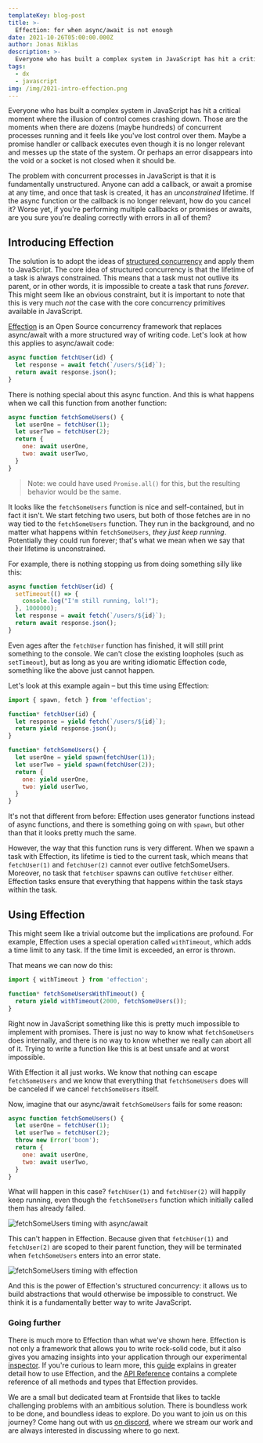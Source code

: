 ```yaml
---
templateKey: blog-post
title: >-
  Effection: for when async/await is not enough
date: 2021-10-26T05:00:00.000Z
author: Jonas Niklas
description: >-
  Everyone who has built a complex system in JavaScript has hit a critical moment when concurrent processes become unmanageable. But with Effection—an OSS async/await alternative—you'll spare memory leaks and headaches. 
tags:
  - dx
  - javascript
img: /img/2021-intro-effection.png
---
```


Everyone who has built a complex system in JavaScript has hit a critical moment where the illusion of control comes crashing down. Those are the moments when there are dozens (maybe hundreds) of concurrent processes running and it feels like you&#39;ve lost control over them. Maybe a promise handler or callback executes even though it is no longer relevant and messes up the state of the system. Or perhaps an error disappears into the void or a socket is not closed when it should be.

The problem with concurrent processes in JavaScript is that it is fundamentally unstructured. Anyone can add a callback, or await a promise at any time, and once that task is created, it has an _unconstrained_ lifetime. If the async function or the callback is no longer relevant, how do you cancel it? Worse yet, if you&#39;re performing multiple callbacks or promises or awaits, are you sure you&#39;re dealing correctly with errors in all of them?

## Introducing Effection

The solution is to adopt the ideas of [structured concurrency](https://vorpus.org/blog/notes-on-structured-concurrency-or-go-statement-considered-harmful/) and apply them to JavaScript. The core idea of structured concurrency is that the lifetime of a task is always constrained. This means that a task must not outlive its parent, or in other words, it is impossible to create a task that runs _forever_. This might seem like an obvious constraint, but it is important to note that this is very much _not_ the case with the core concurrency primitives available in JavaScript.

[Effection](http://frontside.com/effection) is an Open Source concurrency framework that replaces async/await with a more structured way of writing code. Let&#39;s look at how this applies to async/await code:

```javascript
async function fetchUser(id) {
  let response = await fetch(`/users/${id}`);
  return await response.json();
}
```

There is nothing special about this async function. And this is what happens when we call this function from another function:

```javascript
async function fetchSomeUsers() {
  let userOne = fetchUser(1);
  let userTwo = fetchUser(2);
  return {
    one: await userOne,
    two: await userTwo,
  }
}
```
> Note: we could have used `Promise.all()` for this, but the resulting behavior would be the same.

It looks like the `fetchSomeUsers` function is nice and self-contained, but in fact it isn&#39;t. We start fetching two users, but both of those fetches are in no way tied to the `fetchSomeUsers` function. They run in the background, and no matter what happens within `fetchSomeUsers`, _they just keep running_. Potentially they could run forever; that&#39;s what we mean when we say that their lifetime is unconstrained.

For example, there is nothing stopping us from doing something silly like this:

```javascript
async function fetchUser(id) {
  setTimeout(() => {
    console.log("I'm still running, lol!");
  }, 1000000);
  let response = await fetch(`/users/${id}`);
  return await response.json();
}
```

Even ages after the `fetchUser` function has finished, it will still print something to the console. We can&#39;t close the existing loopholes (such as `setTimeout`), but as long as you are writing idiomatic Effection code, something like the above just cannot happen.

Let&#39;s look at this example again – but this time using Effection:

```javascript
import { spawn, fetch } from 'effection';

function* fetchUser(id) {
  let response = yield fetch(`/users/${id}`);
  return yield response.json();
}

function* fetchSomeUsers() {
  let userOne = yield spawn(fetchUser(1));
  let userTwo = yield spawn(fetchUser(2));
  return {
    one: yield userOne,
    two: yield userTwo,
  }
}
```

It&#39;s not that different from before: Effection uses generator functions instead of async functions, and there is something going on with `spawn`, but other than that it looks pretty much the same.

However, the way that this function runs is very different. When we spawn a task with Effection, its lifetime is tied to the current task, which means that `fetchUser(1)` and `fetchUser(2)` cannot ever outlive fetchSomeUsers. Moreover, no task that `fetchUser` spawns can outlive `fetchUser` either. Effection tasks ensure that everything that happens within the task stays within the task.

## Using Effection

This might seem like a trivial outcome but the implications are profound. For example, Effection uses a special operation called `withTimeout`, which adds a time limit to any task. If the time limit is exceeded, an error is thrown.

That means we can now do this:

```javascript
import { withTimeout } from 'effection';

function* fetchSomeUsersWithTimeout() {
  return yield withTimeout(2000, fetchSomeUsers());
}
```

Right now in JavaScript something like this is pretty much impossible to implement with promises. There is just no way to know what `fetchSomeUsers` does internally, and there is no way to know whether we really can abort all of it. Trying to write a function like this is at best unsafe and at worst impossible.

With Effection it all just works. We know that nothing can escape `fetchSomeUsers` and we know that everything that `fetchSomeUsers` does will be canceled if we cancel `fetchSomeUsers` itself.

Now, imagine that our async/await `fetchSomeUsers` fails for some reason:

```javascript
async function fetchSomeUsers() {
  let userOne = fetchUser(1);
  let userTwo = fetchUser(2);
  throw new Error('boom');
  return {
    one: await userOne,
    two: await userTwo,
  }
}
```

What will happen in this case? `fetchUser(1)` and `fetchUser(2)` will happily keep running, even though the `fetchSomeUsers` function which initially called them has already failed.

![fetchSomeUsers timing with async/await](/img/2021-effection-intro/intro-effection-async-await.svg)

This can&#39;t happen in Effection. Because given that `fetchUser(1)` and `fetchUser(2)` are scoped to their parent function, they will be terminated when `fetchSomeUsers` enters into an error state.

![fetchSomeUsers timing with effection](/img/2021-effection-intro/intro-effection-effection.svg)

And this is the power of Effection&#39;s structured concurrency: it allows us to build abstractions that would otherwise be impossible to construct. We think it is a fundamentally better way to write JavaScript.

### Going further

There is much more to Effection than what we&#39;ve shown here. Effection is not only a framework that allows you to write rock-solid code, but it also gives you amazing insights into your application through our experimental [inspector](http://frontside.com/effection/docs/guides/inspector). If you&#39;re curious to learn more, this [guide](http://frontside.com/effection/docs/guides/introduction) explains in greater detail how to use Effection, and the [API Reference](https://frontside.com/effection/api/index.html) contains a complete reference of all methods and types that Effection provides.

We are a small but dedicated team at Frontside that likes to tackle challenging problems with an ambitious solution. There is boundless work to be done, and boundless ideas to explore. Do you want to join us on this journey? Come hang out with us [on discord](https://discord.gg/Ug5nWH8), where we stream our work and are always interested in discussing where to go next.
